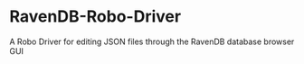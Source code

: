 # RavenDB-Robo-Driver
A Robo Driver for editing JSON files through the RavenDB database browser GUI
